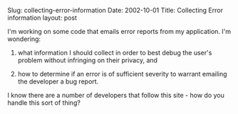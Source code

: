 Slug: collecting-error-information
Date: 2002-10-01
Title: Collecting Error information
layout: post

I&#39;m working on some code that emails error reports from my application. I&#39;m wondering:

1) what information I should collect in order to best debug the user&#39;s problem without infringing on their privacy, and

2) how to determine if an error is of sufficient severity to warrant emailing the developer a bug report.

I know there are a number of developers that follow this site - how do you handle this sort of thing?
